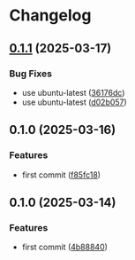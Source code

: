 # Changelog

## [0.1.1](https://github.com/ozontech/oze-canopen-viewer/compare/oze-canopen-viewer-v0.1.0...oze-canopen-viewer-v0.1.1) (2025-03-17)


### Bug Fixes

* use ubuntu-latest ([36176dc](https://github.com/ozontech/oze-canopen-viewer/commit/36176dc819af634bfe240cd9a6465c5b0a8889cd))
* use ubuntu-latest ([d02b057](https://github.com/ozontech/oze-canopen-viewer/commit/d02b057d5933900923581d2430a32a7e1144e381))

## 0.1.0 (2025-03-16)


### Features

* first commit ([f85fc18](https://github.com/ozontech/oze-canopen-viewer/commit/f85fc1895442eb2154cefdd8487e4cc344d0dc10))

## 0.1.0 (2025-03-14)


### Features

* first commit ([4b88840](https://github.com/ozontech/oze-canopen-viewer/commit/4b8884074f1a1d228fe5659a0b6e1aa7d0efbc05))
